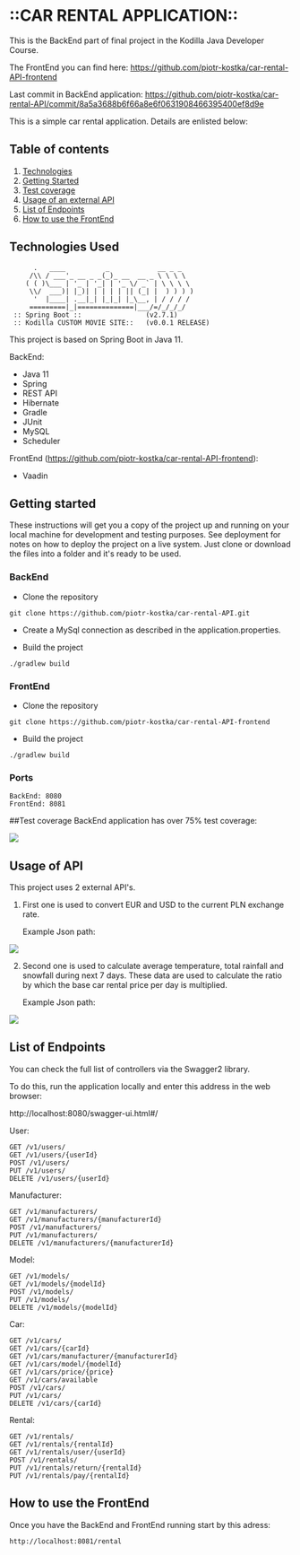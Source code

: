 # ::CAR RENTAL APPLICATION::

This is the BackEnd part of final project in the Kodilla Java Developer Course. 

The FrontEnd you can find here: https://github.com/piotr-kostka/car-rental-API-frontend

Last commit in BackEnd application: https://github.com/piotr-kostka/car-rental-API/commit/8a5a3688b6f66a8e6f0631908466395400ef8d9e

This is a simple car rental application. Details are enlisted below:

## Table of contents

1. [Technologies](#technologies-used)
2. [Getting Started](#getting-started)
3. [Test coverage](#test-coverage)
4. [Usage of an external API](#usage-of-api)
5. [List of Endpoints](#list-of-endpoints)
6. [How to use the FrontEnd](#how-to-use-the-frontend)


## Technologies Used
```
      .   ____          _            __ _ _
     /\\ / ___'_ __ _ _(_)_ __  __ _ \ \ \ \
    ( ( )\___ | '_ | '_| | '_ \/ _` | \ \ \ \
     \\/  ___)| |_)| | | | | || (_| |  ) ) ) )
      '  |____| .__|_| |_|_| |_\__, | / / / /
     =========|_|==============|___/=/_/_/_/
 :: Spring Boot ::                (v2.7.1)
 :: Kodilla CUSTOM MOVIE SITE::   (v0.0.1 RELEASE)
```
This project is based on Spring Boot in Java 11.

BackEnd:

* Java 11
* Spring
* REST API
* Hibernate
* Gradle
* JUnit
* MySQL
* Scheduler


FrontEnd (https://github.com/piotr-kostka/car-rental-API-frontend):

* Vaadin

## Getting started
These instructions will get you a copy of the project up and running on your local machine for development and testing purposes.
See deployment for notes on how to deploy the project on a live system. Just clone or download the files into a folder and it's ready to be used.

### BackEnd

- Clone the repository
```
git clone https://github.com/piotr-kostka/car-rental-API.git
```
- Create a MySql connection as described in the application.properties.

- Build the project
```
./gradlew build
```

### FrontEnd

- Clone the repository
```
git clone https://github.com/piotr-kostka/car-rental-API-frontend
```

- Build the project
```
./gradlew build
```

### Ports
```
BackEnd: 8080
FrontEnd: 8081
```
##Test coverage
BackEnd application has over 75% test coverage:

![](https://snipboard.io/wXTP1s.jpg)

## Usage of API

This project uses 2 external API's.

1. First one is used to convert EUR and USD to the current PLN exchange rate. 


    Example Json path:


![](https://snipboard.io/tFbEV0.jpg)

2. Second one is used to calculate average temperature, total rainfall and snowfall during next 7 days.
These data are used to calculate the ratio by which the base car rental price per day is multiplied.


    Example Json path:

![](https://snipboard.io/fAJrni.jpg)


## List of Endpoints

You can check the full list of controllers via the Swagger2 library. 

To do this, run the application locally and enter this address in the web browser: 

http://localhost:8080/swagger-ui.html#/

User:
```
GET /v1/users/
GET /v1/users/{userId}
POST /v1/users/
PUT /v1/users/
DELETE /v1/users/{userId}
```

Manufacturer:
```
GET /v1/manufacturers/
GET /v1/manufacturers/{manufacturerId}
POST /v1/manufacturers/
PUT /v1/manufacturers/
DELETE /v1/manufacturers/{manufacturerId}
```

Model:
```
GET /v1/models/
GET /v1/models/{modelId}
POST /v1/models/
PUT /v1/models/
DELETE /v1/models/{modelId}
```

Car:
```
GET /v1/cars/
GET /v1/cars/{carId}
GET /v1/cars/manufacturer/{manufacturerId}
GET /v1/cars/model/{modelId}
GET /v1/cars/price/{price}
GET /v1/cars/available
POST /v1/cars/
PUT /v1/cars/
DELETE /v1/cars/{carId}
```

Rental:
```
GET /v1/rentals/
GET /v1/rentals/{rentalId}
GET /v1/rentals/user/{userId}
POST /v1/rentals/
PUT /v1/rentals/return/{rentalId}
PUT /v1/rentals/pay/{rentalId}
```

## How to use the FrontEnd

Once you have the BackEnd and FrontEnd running start by this adress:
```
http://localhost:8081/rental
